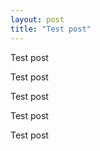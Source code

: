 ```yaml
---
layout: post
title: "Test post"
---
```


Test post

<!--more-->

Test post

Test post

Test post

Test post